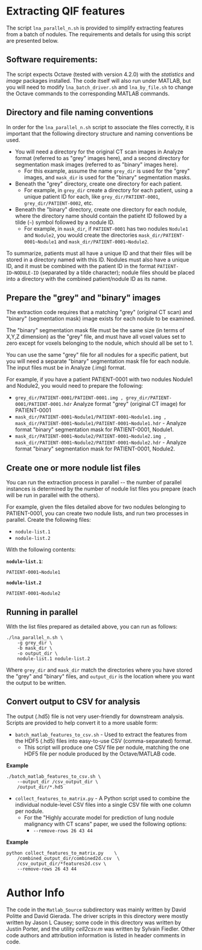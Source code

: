 # Extracting QIF features

The script `lna_parallel_n.sh` is provided to simplify extracting features from a batch of nodules.  The requirements and details for using this script are presented below.

## Software requirements:
The script expects Octave (tested with version 4.2.0) with the _statistics_ and _image_ packages installed.  The code itself will also run under MATLAB, but you will need to modify `lna_batch_driver.sh` and `lna_by_file.sh` to change the Octave commands to the corresponding MATLAB commands.

## Directory and file naming conventions
In order for the `lna_parallel_n.sh` script to associate the files correctly, it is important that the following directory structure and naming conventions be used.

* You will need a directory for the original CT scan images in Analyze format (referred to as "grey" images here), and a second directory for segmentation mask images (referred to as "binary" images here).
    - For this example, assume the name `grey_dir` is used for the "grey" images, and `mask_dir` is used for the "binary" segmentation masks.
* Beneath the "grey" directory, create one directory for each patient.
    - For example, in `grey_dir` create a directory for each patient, using a unique patient ID for each, like `grey_dir/PATIENT-0001`, `grey_dir/PATIENT-0002`, etc.
* Beneath the "binary" directory, create one directory for each nodule, where the directory name should contain the patieht ID followed by a tilde (`~`) symbol followed by a nodule ID.
    - For example, in `mask_dir`, if `PATIENT-0001` has two nodules `Nodule1` and `Nodule2`, you would create the directories `mask_dir/PATIENT-0001~Nodule1` and `mask_dir/PATIENT-0001~Nodule2`.

To summarize, patients must all have a unique ID and that their files will be stored in a directory named with this ID.  Nodules must also have a unique ID, and it must be combined with the patient ID in the format `PATIENT-ID~NODULE-ID` (separated by a tilde character); nodule files should be placed into a directory with the combined patient/nodule ID as its name.

## Prepare the "grey" and "binary" images
The extraction code requires that a matching "grey" (original CT scan) and "binary" (segmentation mask) image exists for each nodule to be examined.

The "binary" segmentation mask file must be the same size (in terms of X,Y,Z dimension) as the "grey" file, and must have all voxel values set to zero except for voxels belonging to the nodule, which should all be set to 1.

You can use the same "grey" file for all nodules for a specific patient, but you will need a separate "binary" segmentation mask file for each nodule.  The input files must be in Analyze (.img) format. 

For example, if you have a patient PATIENT-0001 with two nodules Nodule1 and Nodule2, you would need to prepare the following:

* `grey_dir/PATIENT-0001/PATIENT-0001.img , grey_dir/PATIENT-0001/PATIENT-0001.hdr` Analyze format "grey" (original CT image) for PATIENT-0001
* `mask_dir/PATIENT-0001~Nodule1/PATIENT-0001~Nodule1.img , mask_dir/PATIENT-0001~Nodule1/PATIENT-0001~Nodule1.hdr` - Analyze format "binary" segmentation mask for PATIENT-0001, Nodule1.
* `mask_dir/PATIENT-0001~Nodule2/PATIENT-0001~Nodule2.img , mask_dir/PATIENT-0001~Nodule2/PATIENT-0001~Nodule2.hdr` - Analyze format "binary" segmentation mask for PATIENT-0001, Nodule2.

## Create one or more nodule list files
You can run the extraction process in parallel -- the number of parallel instances is determined by the number of nodule list files you prepare (each will be run in parallel with the others).

For example, given the files detailed above for two nodules belonging to PATIENT-0001, you can create two nodule lists, and run two processes in parallel.  Create the following files:

* `nodule-list.1`
* `nodule-list.2`

With the following contents:

**`nodule-list.1`**:

```
PATIENT-0001~Nodule1
```

**`nodule-list.2`**
```
PATIENT-0001~Nodule2
```

## Running in parallel
With the list files prepared as detailed above, you can run as follows:

```
./lna_parallel_n.sh \
    -g grey_dir \
    -b mask_dir \
    -o output_dir \
    nodule-list.1 nodule-list.2
```

Where `grey_dir` and `mask_dir` match the directories where you have stored the "grey" and "binary" files, and `output_dir` is the location where you want the output to be written.

## Convert output to CSV for analysis
The output (.hd5) file is not very user-friendly for downstream analysis.  Scripts are provided to help convert it to a more usable form:

* `batch_matlab_features_to_csv.sh` - Used to extract the features from the HDF5 (.hd5) files into easy-to-use CSV (comma-separated) format.
    - This script will produce one CSV file per nodule, matching the one HDF5 file per nodule produced by the Octave/MATLAB code.

**Example**
```
./batch_matlab_features_to_csv.sh \
    --output_dir /csv_output_dir \
    /output_dir/*.hd5
```

* `collect_features_to_matrix.py` - A Python script used to combine the individual nodule-level CSV files into a single CSV file with one column per nodule.
    - For the "Highly accurate model for prediction of lung nodule malignancy with CT scans" paper, we used the following options:
        + `--remove-rows 26 43 44`

**Example**
```
python collect_features_to_matrix.py    \
    /combined_output_dir/combined2d.csv  \
    /csv_output_dir/*features2d.csv \
    --remove-rows 26 43 44
```

# Author Info
The code in the `Matlab_Source` subdirectory was mainly written by David Politte and David Gierada.  The driver scripts in this directory were mostly written by Jason L Causey; some code in this directory was written by Justin Porter, and the utility _cell2csv.m_ was written by Sylvain Fiedler.  Other code authors and attribution information is listed in header comments in code.
